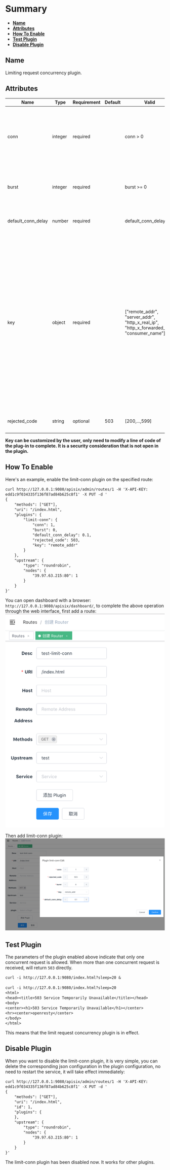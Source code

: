 <!--
#
# Licensed to the Apache Software Foundation (ASF) under one or more
# contributor license agreements.  See the NOTICE file distributed with
# this work for additional information regarding copyright ownership.
# The ASF licenses this file to You under the Apache License, Version 2.0
# (the "License"); you may not use this file except in compliance with
# the License.  You may obtain a copy of the License at
#
#     http://www.apache.org/licenses/LICENSE-2.0
#
# Unless required by applicable law or agreed to in writing, software
# distributed under the License is distributed on an "AS IS" BASIS,
# WITHOUT WARRANTIES OR CONDITIONS OF ANY KIND, either express or implied.
# See the License for the specific language governing permissions and
# limitations under the License.
#
-->

# Summary

- [**Name**](#name)
- [**Attributes**](#attributes)
- [**How To Enable**](#how-to-enable)
- [**Test Plugin**](#test-plugin)
- [**Disable Plugin**](#disable-plugin)

## Name

Limiting request concurrency plugin.

## Attributes

| Name               | Type    | Requirement | Default | Valid                                                                    | Description                                                                                                                                                                                                                                                                                                                                                                                                                                                     |
| ------------------ | ------- | ----------- | ------- | ------------------------------------------------------------------------ | --------------------------------------------------------------------------------------------------------------------------------------------------------------------------------------------------------------------------------------------------------------------------------------------------------------------------------------------------------------------------------------------------------------------------------------------------------------- |
| conn               | integer | required    |         | conn > 0                                                               | the maximum number of concurrent requests allowed. Requests exceeding this ratio (and below `conn` + `burst`) will get delayed to conform to this threshold.                                                                                                                                                                                                                                                                                                    |
| burst              | integer | required    |         | burst >= 0                                                             | the number of excessive concurrent requests (or connections) allowed to be delayed.                                                                                                                                                                                                                                                                                                                                                                             |
| default_conn_delay | number  | required    |         | default_conn_delay > 0                                                 | the default processing latency of a typical connection (or request).                                                                                                                                                                                                                                                                                                                                                                                            |
| key                | object  | required    |         | ["remote_addr", "server_addr", "http_x_real_ip", "http_x_forwarded_for", "consumer_name"] | to limit the concurrency level. <br>For example, one can use the host name (or server zone) as the key so that we limit concurrency per host name. Otherwise, we can also use the client address as the key so that we can avoid a single client from flooding our service with too many parallel connections or requests. <br> Now accept those as key: "remote_addr"(client's IP), "server_addr"(server's IP), "X-Forwarded-For/X-Real-IP" in request header, "consumer_name"(consumer's username). |
| rejected_code      | string  | optional    | 503     | [200,...,599]                                                                | returned when the request exceeds `conn` + `burst` will be rejected.                                                                                                                                                                                                                                                                                                                                                                                            |

**Key can be customized by the user, only need to modify a line of code of the plug-in to complete. It is a security consideration that is not open in the plugin.**

## How To Enable

Here's an example, enable the limit-conn plugin on the specified route:

```shell
curl http://127.0.0.1:9080/apisix/admin/routes/1 -H 'X-API-KEY: edd1c9f034335f136f87ad84b625c8f1' -X PUT -d '
{
    "methods": ["GET"],
    "uri": "/index.html",
    "plugins": {
        "limit-conn": {
            "conn": 1,
            "burst": 0,
            "default_conn_delay": 0.1,
            "rejected_code": 503,
            "key": "remote_addr"
        }
    },
    "upstream": {
        "type": "roundrobin",
        "nodes": {
            "39.97.63.215:80": 1
        }
    }
}'
```

You can open dashboard with a browser: `http://127.0.0.1:9080/apisix/dashboard/`, to complete the above operation through the web interface, first add a route:
![](../../../assets/images/plugin/limit-conn-1.png)

Then add limit-conn plugin:
![](../../../assets/images/plugin/limit-conn-2.png)

## Test Plugin

The parameters of the plugin enabled above indicate that only one concurrent request is allowed. When more than one concurrent request is received, will return `503` directly.

```shell
curl -i http://127.0.0.1:9080/index.html?sleep=20 &

curl -i http://127.0.0.1:9080/index.html?sleep=20
<html>
<head><title>503 Service Temporarily Unavailable</title></head>
<body>
<center><h1>503 Service Temporarily Unavailable</h1></center>
<hr><center>openresty</center>
</body>
</html>
```

This means that the limit request concurrency plugin is in effect.

## Disable Plugin

When you want to disable the limit-conn plugin, it is very simple,
 you can delete the corresponding json configuration in the plugin configuration,
  no need to restart the service, it will take effect immediately:

```shell
curl http://127.0.0.1:9080/apisix/admin/routes/1 -H 'X-API-KEY: edd1c9f034335f136f87ad84b625c8f1' -X PUT -d '
{
    "methods": ["GET"],
    "uri": "/index.html",
    "id": 1,
    "plugins": {
    },
    "upstream": {
        "type": "roundrobin",
        "nodes": {
            "39.97.63.215:80": 1
        }
    }
}'
```

The limit-conn plugin has been disabled now. It works for other plugins.
